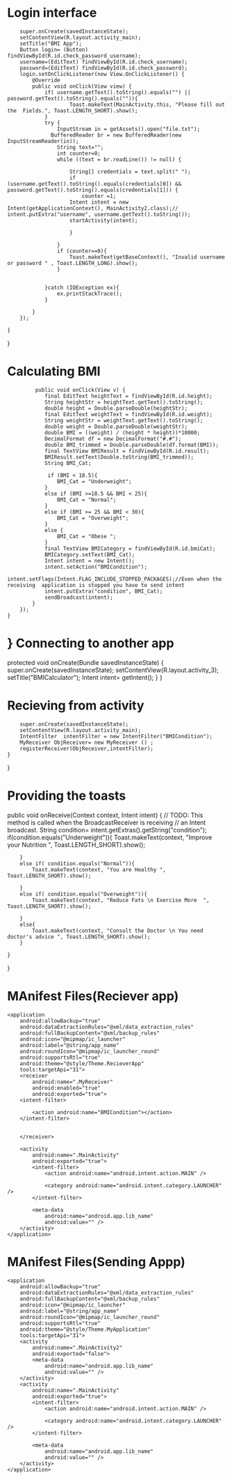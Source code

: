 Login interface
===============
        super.onCreate(savedInstanceState);
        setContentView(R.layout.activity_main);
        setTitle("BMI App");
        Button login= (Button)  findViewById(R.id.check_password_username);
        username=(EditText) findViewById(R.id.check_username);
        password=(EditText) findViewById(R.id.check_password);
        login.setOnClickListener(new View.OnClickListener() {
            @Override
            public void onClick(View view) {
                if( username.getText().toString().equals("") || password.getText().toString().equals("")){
                        Toast.makeText(MainActivity.this, "Please fill out the  Fields.", Toast.LENGTH_SHORT).show();
                }
                try {
                    InputStream in = getAssets().open("file.txt");
                  BufferedReader br = new BufferedReader(new InputStreamReader(in));
                    String text="";
                    int counter=0;
                    while ((text = br.readLine()) != null) {

                        String[] credentials = text.split(" ");
                        if (username.getText().toString().equals(credentials[0]) && password.getText().toString().equals(credentials[1])) {
                            counter =1;
                        Intent intent = new Intent(getApplicationContext(), MainActivity2.class);//                            intent.putExtra("username", username.getText().toString());
                        startActivity(intent);

                        }

                    }
                    if (counter==0){
                        Toast.makeText(getBaseContext(), "Invalid username or password " , Toast.LENGTH_LONG).show();
                    }


                }catch (IOException ex){
                    ex.printStackTrace();
                }

            }
        });

    }
}


Calculating  BMI
==================
             public void onClick(View v) {
                final EditText heightText = findViewById(R.id.height);
                String heightStr = heightText.getText().toString();
                double height = Double.parseDouble(heightStr);
                final EditText weightText = findViewById(R.id.weight);
                String weightStr = weightText.getText().toString();
                double weight = Double.parseDouble(weightStr);
                double BMI = ((weight) / (height * height))*10000;
                DecimalFormat df = new DecimalFormat("#.#");
                double BMI_trimmed = Double.parseDouble(df.format(BMI));
                final TextView BMIResult = findViewById(R.id.result);
                BMIResult.setText(Double.toString(BMI_trimmed));
                String BMI_Cat;

                 if (BMI < 18.5){
                    BMI_Cat = "Underweight";
                }
                else if (BMI >=18.5 && BMI < 25){
                    BMI_Cat = "Normal";
                }
                else if (BMI >= 25 && BMI < 30){
                    BMI_Cat = "Overweight";
                }
                else {
                    BMI_Cat = "Obese ";
                }
                final TextView BMICategory = findViewById(R.id.bmiCat);
                BMICategory.setText(BMI_Cat);
                Intent intent = new Intent();
                intent.setAction("BMICondition");
                intent.setFlags(Intent.FLAG_INCLUDE_STOPPED_PACKAGES);//Even when the receiving  application is stopped you have to send intent
                intent.putExtra("condition", BMI_Cat);
                sendBroadcast(intent);
            }
        });
    }


}
Connecting to another app
==========================
  protected void onCreate(Bundle savedInstanceState) {
        super.onCreate(savedInstanceState);
        setContentView(R.layout.activity_3);
        setTitle("BMICalculator");
        Intent intent= getIntent();
    }
}




Recieving from activity
=========================
        super.onCreate(savedInstanceState);
        setContentView(R.layout.activity_main);
        IntentFilter  intentFilter = new IntentFilter("BMICondition");
        MyReceiver ObjReceiver= new MyReceiver () ;
        registerReceiver(ObjReceiver,intentFilter);
    }
}



Providing the toasts
======================
public void onReceive(Context context, Intent intent) {
        // TODO: This method is called when the BroadcastReceiver is receiving
        // an Intent broadcast.
        String condition= intent.getExtras().getString("condition");
        if(condition.equals("Underweight")){
            Toast.makeText(context, "Improve your Nutrition ", Toast.LENGTH_SHORT).show();

        }
        else if( condition.equals("Normal")){
            Toast.makeText(context, "You are Healthy ", Toast.LENGTH_SHORT).show();

        }
        else if( condition.equals("Overweight")){
            Toast.makeText(context, "Reduce Fats \n Exercise More  ", Toast.LENGTH_SHORT).show();

        }
        else{
            Toast.makeText(context, "Consult the Doctor \n You need doctor's advice ", Toast.LENGTH_SHORT).show();
        }

    }
}

MAnifest Files(Reciever app)
============================
<?xml version="1.0" encoding="utf-8"?>
<manifest xmlns:android="http://schemas.android.com/apk/res/android"
    xmlns:tools="http://schemas.android.com/tools">

    <application
        android:allowBackup="true"
        android:dataExtractionRules="@xml/data_extraction_rules"
        android:fullBackupContent="@xml/backup_rules"
        android:icon="@mipmap/ic_launcher"
        android:label="@string/app_name"
        android:roundIcon="@mipmap/ic_launcher_round"
        android:supportsRtl="true"
        android:theme="@style/Theme.RecieverApp"
        tools:targetApi="31">
        <receiver
            android:name=".MyReceiver"
            android:enabled="true"
            android:exported="true">
        <intent-filter>

            <action android:name="BMICondition"></action>
        </intent-filter>


        </receiver>

        <activity
            android:name=".MainActivity"
            android:exported="true">
            <intent-filter>
                <action android:name="android.intent.action.MAIN" />

                <category android:name="android.intent.category.LAUNCHER" />
            </intent-filter>

            <meta-data
                android:name="android.app.lib_name"
                android:value="" />
        </activity>
    </application>

</manifest>


MAnifest Files(Sending Appp)
============================

<?xml version="1.0" encoding="utf-8"?>
<manifest xmlns:android="http://schemas.android.com/apk/res/android"
    xmlns:tools="http://schemas.android.com/tools">

    <application
        android:allowBackup="true"
        android:dataExtractionRules="@xml/data_extraction_rules"
        android:fullBackupContent="@xml/backup_rules"
        android:icon="@mipmap/ic_launcher"
        android:label="@string/app_name"
        android:roundIcon="@mipmap/ic_launcher_round"
        android:supportsRtl="true"
        android:theme="@style/Theme.MyApplication"
        tools:targetApi="31">
        <activity
            android:name=".MainActivity2"
            android:exported="false">
            <meta-data
                android:name="android.app.lib_name"
                android:value="" />
        </activity>
        <activity
            android:name=".MainActivity"
            android:exported="true">
            <intent-filter>
                <action android:name="android.intent.action.MAIN" />

                <category android:name="android.intent.category.LAUNCHER" />
            </intent-filter>

            <meta-data
                android:name="android.app.lib_name"
                android:value="" />
        </activity>
    </application>

</manifest>




